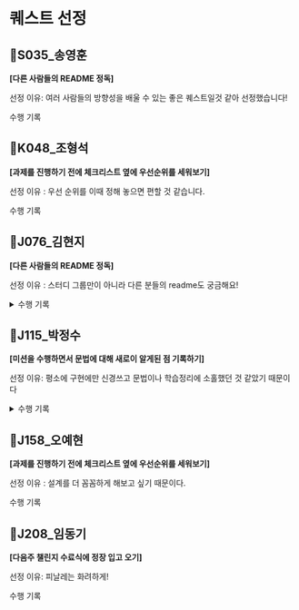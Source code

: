 # 퀘스트 선정

## 📍S035_송영훈

**[다른 사람들의 README 정독]**

선정 이유: 여러 사람들의 방향성을 배울 수 있는 좋은 퀘스트일것 같아 선정했습니다!

수행 기록

## 📍K048_조형석

**[과제를 진행하기 전에 체크리스트 옆에 우선순위를 세워보기]**

선정 이유 : 우선 순위를 이때 정해 놓으면 편할 것 같습니다.

수행 기록

## 📍J076_김현지

**[다른 사람들의 README 정독]**

선정 이유 : 스터디 그룹만이 아니라 다른 분들의 readme도 궁금해요!

<details>
  <summary>수행 기록</summary>
  
    J001 님의 readme를 살펴봤습니다!

    저는 항상 체크 포인트와 설계 정도만 작성하고 구현하면서 학습 메모를 추가하는 정도로 readme를 작성해서, 다른 분들이 코드를 분석하기에 크게 도움이 되지 않을 것 같다는 생각 때문에 어떻게 개선할 수 있을지 고민이 있었습니다.
    이번에 J001님 코드를 읽어보았는데 기능 별 요구사항을 따로 정리하면 구현할 때도 참고하기 편하고 다른 캠퍼분들도 읽기 좋을 것 같아서 많이 참고가 된 것 같습니다!
  
</details>

## 📍J115_박정수

**[미션을 수행하면서 문법에 대해 새로이 알게된 점 기록하기]**

선정 이유: 평소에 구현에만 신경쓰고 문법이나 학습정리에 소홀했던 것 같았기 때문이다

<details>
  <summary>수행 기록</summary>
[JSON.stringify](https://boatneck-apple-c31.notion.site/JSON-stringify-e40f3a592c7841d0a366696acdfd1ffb?pvs=4)
  
기존에 많이 쓰던 함수였지만, 사실 객체를 JSON 문자열로 변환하는 메서드 그 이상 그 이하도 아니였던것 같다.
  
근데 이번 미션을 통해 두번째 인자와 세번째 인자에 대해서 추가 공부하게 되었고, 이를 정리하였다.
</details>

## 📍J158_오예현

**[과제를 진행하기 전에 체크리스트 옆에 우선순위를 세워보기]**

선정 이유 : 설계를 더 꼼꼼하게 해보고 싶기 때문이다.

수행 기록

## 📍J208_임동기

**[다음주 챌린지 수료식에 정장 입고 오기]**

선정 이유: 피날레는 화려하게!

수행 기록
